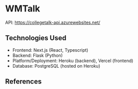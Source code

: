 # WMTalk

API: https://collegetalk-api.azurewebsites.net/

## Technologies Used

- Frontend: Next.js (React, Typescript)
- Backend: Flask (Python)
- Platform/Deployment: Heroku (backend), Vercel (frontend)
- Database: PostgreSQL (hosted on Heroku)

## References

